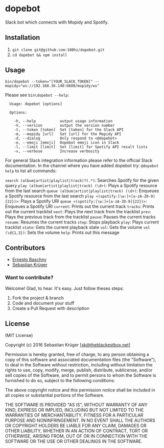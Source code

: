 # dopebot

Slack bot which connects with Mopidy and Spotify.

## Installation

1. `git clone git@github.com:100hz/dopebot.git`
2. `cd dopebot && npm install`


## Usage

`bin/dopebot --token="[YOUR_SLACK_TOKEN]" --mopidy="ws://192.168.36.140:6680/mopidy/ws"`

Please see `bin\dopebot --help`:

```
  Usage: dopebot [options]

  Options:

    -h, --help           output usage information
    -V, --version        output the version number
    -t, --token [token]  Set [token] for the Slack API
    -m, --mopidy [url]   Set [url] for the Mopidy API
    -d, --dialog         Only respond to <@dopebot>
    -e, --emoji [emoji]  Dopebot emoji icon in Slack
    -l, --limit [limit]  Set [limit] for Spotify API result lists
    -v, --verbose        Increase verbosity
```

For general Slack integration information please refer to the official Slack documentation.
In the channel where you have added dopebot try: `@dopebot help` to list all commands:

`search (album|artist|playlist|track)?(.*)`: Searches Spotify for the given query
`play (album|artist|playlist|track) (\d+)`: Plays a Spotify resource from the last search
`queue (album|artist|playlist|track) (\d+)`: Enqueues a Spotify resource from the last search
`play <(spotify:[\w:]+[a-zA-Z0-9]{22})>`: Plays a Spotify URI
`queue <(spotify:[\w:]+[a-zA-Z0-9]{22})>`: Enqueues a Spotify URI
`current`: Prints out the current track
`tracks`: Prints out the current tracklist
`next`: Plays the next track from the tracklist
`prev`: Plays the previous track from the tracklist
`pause`: Pauses the current tracks
`resume`: Resumes the current tracks
`stop`: Stops playback
`play`: Plays current tracklist
`state`: Gets the current playback state
`vol`: Gets the volume
`vol (\d{1,3})`: Sets the volume
`help`: Prints out this message

## Contributors

- [Ernesto Baschny](http://cron.eu)
- [Sebastian Krüger](http://theblackestbox.net)

### Want to contribute?

Welcome! Glad, to hear. It's easy. Just follow theses steps:

1. Fork the project & branch
2. Code and document your stuff
3. Create a Pull Request with description

## License

(MIT License)

Copyright (c) 2016 Sebastian Krüger [sk@theblackestbox.net]

Permission is hereby granted, free of charge, to any person obtaining a copy of this software and associated documentation files (the "Software"), to deal in the Software without restriction, including without limitation the rights to use, copy, modify, merge, publish, distribute, sublicense, and/or sell copies of the Software, and to permit persons to whom the Software is furnished to do so, subject to the following conditions:

The above copyright notice and this permission notice shall be included in all copies or substantial portions of the Software.

THE SOFTWARE IS PROVIDED "AS IS", WITHOUT WARRANTY OF ANY KIND, EXPRESS OR IMPLIED, INCLUDING BUT NOT LIMITED TO THE WARRANTIES OF MERCHANTABILITY, FITNESS FOR A PARTICULAR PURPOSE AND NONINFRINGEMENT. IN NO EVENT SHALL THE AUTHORS OR COPYRIGHT HOLDERS BE LIABLE FOR ANY CLAIM, DAMAGES OR OTHER LIABILITY, WHETHER IN AN ACTION OF CONTRACT, TORT OR OTHERWISE, ARISING FROM, OUT OF OR IN CONNECTION WITH THE SOFTWARE OR THE USE OR OTHER DEALINGS IN THE SOFTWARE.